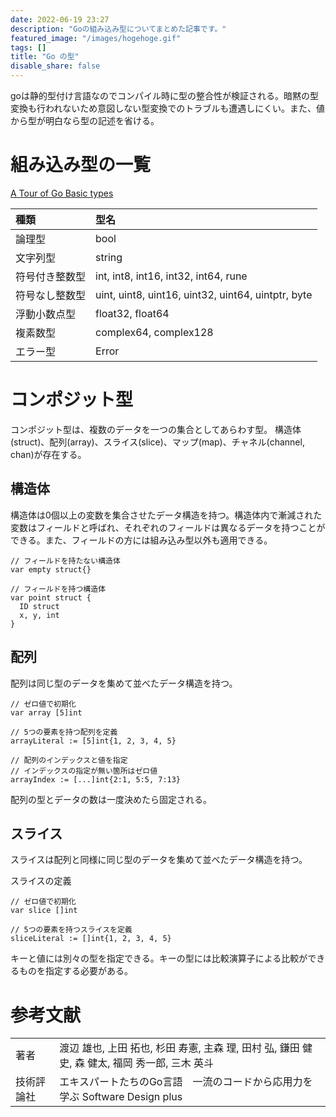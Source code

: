 ```yaml
---
date: 2022-06-19 23:27
description: "Goの組み込み型についてまとめた記事です。"
featured_image: "/images/hogehoge.gif"
tags: []
title: "Go の型"
disable_share: false
---
```


goは静的型付け言語なのでコンパイル時に型の整合性が検証される。暗黙の型変換も行われないため意図しない型変換でのトラブルも遭遇しにくい。また、値から型が明白なら型の記述を省ける。

# 組み込み型の一覧

[A Tour of Go Basic types](https://go-tour-jp.appspot.com/basics/11)

|種類|型名|
|:-|:-|
|論理型|bool|
|文字列型|string|
|符号付き整数型|int, int8, int16, int32, int64, rune|
|符号なし整数型|uint, uint8, uint16, uint32, uint64, uintptr, byte|
|浮動小数点型|float32, float64|
|複素数型|complex64, complex128|
|エラー型|Error|

# コンポジット型

コンポジット型は、複数のデータを一つの集合としてあらわす型。
構造体(struct)、配列(array)、スライス(slice)、マップ(map)、チャネル(channel, chan)が存在する。

## 構造体

構造体は0個以上の変数を集合させたデータ構造を持つ。構造体内で漸減された変数はフィールドと呼ばれ、それぞれのフィールドは異なるデータを持つことができる。また、フィールドの方には組み込み型以外も適用できる。

```
// フィールドを持たない構造体
var empty struct{}

// フィールドを持つ構造体
var point struct {
  ID struct
  x, y, int
}
```

## 配列

配列は同じ型のデータを集めて並べたデータ構造を持つ。

```
// ゼロ値で初期化
var array [5]int

// 5つの要素を持つ配列を定義
arrayLiteral := [5]int{1, 2, 3, 4, 5}

// 配列のインデックスと値を指定
// インデックスの指定が無い箇所はゼロ値
arrayIndex := [...]int{2:1, 5:5, 7:13}
```

配列の型とデータの数は一度決めたら固定される。

## スライス

スライスは配列と同様に同じ型のデータを集めて並べたデータ構造を持つ。

スライスの定義
```
// ゼロ値で初期化
var slice []int

// 5つの要素を持つスライスを定義
sliceLiteral := []int{1, 2, 3, 4, 5}
```

キーと値には別々の型を指定できる。キーの型には比較演算子による比較ができるものを指定する必要がある。

# 参考文献

|||
|:-|:-|
|著者|渡辺 雄也, 上田 拓也, 杉田 寿憲, 主森 理, 田村 弘, 鎌田 健史, 森 健太, 福岡 秀一郎, 三木 英斗|
|技術評論社|エキスパートたちのGo言語　一流のコードから応用力を学ぶ Software Design plus|
